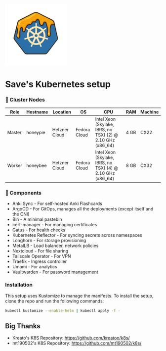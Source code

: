 <img src="https://raw.githubusercontent.com/saveside/k8s/refs/heads/main/assets/honey-k8s.png" height="200">

# Save's Kubernetes setup

### 🐝 Cluster Nodes

| Role      | Hostname        | Location     | OS       | CPU  | RAM   | Machine |
|-----------|------------------|----------------|--------------------------|------|-------|-------------------|
| Master    | honeypie        | Hetzner Cloud   | Fedora Cloud     | Intel Xeon (Skylake, IBRS, no TSX) (2) @ 2.10 GHz (x86_64)| 4 GB | CX22  |
| Worker    | honeybee        | Hetzner Cloud   | Fedora Cloud     | Intel Xeon (Skylake, IBRS, no TSX) (4) @ 2.10 GHz (x86_64) | 8 GB | CX32 |


### 🍯 Components

- Anki Sync - For self-hosted Anki Flashcards
- ArgoCD - For GitOps, manages all the deployments (except itself and the CNI)
- Bin - A minimal pastebin
- cert-manager - For managing certificates
- Gatus - For health checks
- Kubernetes Reflector - For syncing secrets across namespaces
- Longhorn - For storage provisioning
- MetalLB - Load balancer, network policies
- Nextcloud - For file sharing
- Tailscale Operator - For VPN
- Traefik - Ingress controller
- Umami - For analytics
- Vaultwarden - For password management

### Installation

This setup uses Kustomize to manage the manifests. To install the setup, clone the repo and run the following commands:

```bash
kubectl kustomize --enable-helm | kubectl apply -f -
```

## Big Thanks

- Kreato's K8S Repository: <https://github.com/kreatoo/k8s/>
- mt190502's K8S Repository: <https://github.com/mt190502/k8s/>
